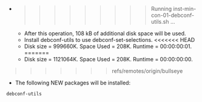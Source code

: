 * >>>>>>>>> Running inst-min-con-01-debconf-utils.sh ...
  * After this operation, 108 kB of additional disk space will be used.
  * Install debconf-utils to use debconf-set-selections.
<<<<<<< HEAD
  * Disk size = 999660K. Space Used = 208K. Runtime = 00:00:00:01.
=======
  * Disk size = 1121064K. Space Used = 208K. Runtime = 00:00:00:00.
>>>>>>> refs/remotes/origin/bullseye
  * The following NEW packages will be installed:
  ```bash
debconf-utils
  ```
